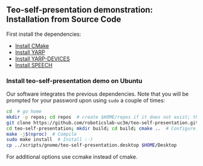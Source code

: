 ## Teo-self-presentation demonstration: Installation from Source Code

First install the dependencies:
- [Install CMake](https://github.com/roboticslab-uc3m/installation-guides/blob/master/install-cmake.md)
- [Install YARP](https://github.com/roboticslab-uc3m/installation-guides/blob/master/install-yarp.md)
- [Install YARP-DEVICES](https://github.com/roboticslab-uc3m/yarp-devices/blob/develop/doc/yarp_devices_install_on_debian_6.md)
- [Install SPEECH](https://github.com/roboticslab-uc3m/speech/blob/develop/doc/speech-install.md)

### Install teo-self-presentation demo on Ubuntu

Our software integrates the previous dependencies. Note that you will be prompted for your password upon using `sudo` a couple of times:

```bash
cd  # go home
mkdir -p repos; cd repos  # create $HOME/repos if it does not exist; then, enter it
git clone https://github.com/roboticslab-uc3m/teo-self-presentation.git  # Download teo-self-presentation demostration software from the repository
cd teo-self-presentation; mkdir build; cd build; cmake ..  # Configure the teo-self-presentation demostration software
make -j$(nproc)  # Compile
sudo make install  # Install :-)
cp ../scripts/gnome/teo-self-presentation.desktop $HOME/Desktop
```
For additional options use ccmake instead of cmake.
